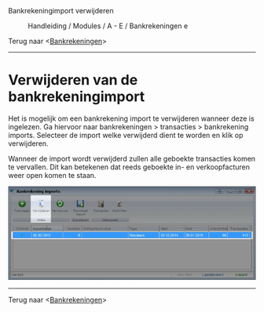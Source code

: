 <properties>
	<page>
		<title>Bankrekeningimport verwijderen</title>
		<description>Bankrekeningimport verwijderen</description>
	</page>
	<menu>
		<position>Handleiding / Modules / A - E / Bankrekeningen </position> 
		<title>Bankrekeningimport verwijderen</title>
		<sort>e</sort>
	</menu>
</properties>

Terug naar <[Bankrekeningen](http://hybridsaas.support/pages/handleiding/modules/A-E/bankrekeningen/Introductie)>

----------

# Verwijderen van de bankrekeningimport #

Het is mogelijk om een bankrekening import te verwijderen wanneer deze is ingelezen. Ga hiervoor naar bankrekeningen > transacties > bankrekening imports. Selecteer de import welke verwijderd dient te worden en klik op verwijderen.

<div class="info">
Wanneer de import wordt verwijderd zullen alle geboekte transacties komen te vervallen. Dit kan betekenen dat reeds geboekte in- en verkoopfacturen weer open komen te staan.

</div>

![Bankrekeningimport verwijderen](images/import-verwijderen.jpg)

----------

Terug naar <[Bankrekeningen](http://hybridsaas.support/pages/handleiding/modules/A-E/bankrekeningen/Introductie)>